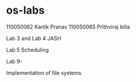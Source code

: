 os-labs
=======
110050062 Kartik Pranav
110050065 Prithviraj billa

Lab 3 and Lab 4 JASH

Lab 5 Scheduling


Lab 9-

Implementation of file systems
